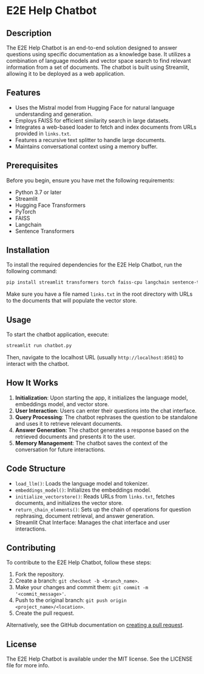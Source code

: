 
# E2E Help Chatbot

## Description
The E2E Help Chatbot is an end-to-end solution designed to answer questions using specific documentation as a knowledge base. It utilizes a combination of language models and vector space search to find relevant information from a set of documents. The chatbot is built using Streamlit, allowing it to be deployed as a web application.

## Features
- Uses the Mistral model from Hugging Face for natural language understanding and generation.
- Employs FAISS for efficient similarity search in large datasets.
- Integrates a web-based loader to fetch and index documents from URLs provided in `links.txt`.
- Features a recursive text splitter to handle large documents.
- Maintains conversational context using a memory buffer.

## Prerequisites
Before you begin, ensure you have met the following requirements:
- Python 3.7 or later
- Streamlit
- Hugging Face Transformers
- PyTorch
- FAISS
- Langchain
- Sentence Transformers

## Installation
To install the required dependencies for the E2E Help Chatbot, run the following command:

```bash
pip install streamlit transformers torch faiss-cpu langchain sentence-transformers
```

Make sure you have a file named `links.txt` in the root directory with URLs to the documents that will populate the vector store.

## Usage
To start the chatbot application, execute:

```bash
streamlit run chatbot.py
```

Then, navigate to the localhost URL (usually `http://localhost:8501`) to interact with the chatbot.

## How It Works
1. **Initialization**: Upon starting the app, it initializes the language model, embeddings model, and vector store.
2. **User Interaction**: Users can enter their questions into the chat interface.
3. **Query Processing**: The chatbot rephrases the question to be standalone and uses it to retrieve relevant documents.
4. **Answer Generation**: The chatbot generates a response based on the retrieved documents and presents it to the user.
5. **Memory Management**: The chatbot saves the context of the conversation for future interactions.

## Code Structure
- `load_llm()`: Loads the language model and tokenizer.
- `embeddings_model()`: Initializes the embeddings model.
- `initialize_vectorstore()`: Reads URLs from `links.txt`, fetches documents, and initializes the vector store.
- `return_chain_elements()`: Sets up the chain of operations for question rephrasing, document retrieval, and answer generation.
- Streamlit Chat Interface: Manages the chat interface and user interactions.

## Contributing
To contribute to the E2E Help Chatbot, follow these steps:
1. Fork the repository.
2. Create a branch: `git checkout -b <branch_name>`.
3. Make your changes and commit them: `git commit -m '<commit_message>'`.
4. Push to the original branch: `git push origin <project_name>/<location>`.
5. Create the pull request.

Alternatively, see the GitHub documentation on [creating a pull request](https://help.github.com/articles/creating-a-pull-request/).

## License
The E2E Help Chatbot is available under the MIT license. See the LICENSE file for more info.
